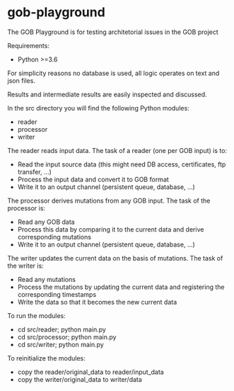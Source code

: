 # gob-playground
The GOB Playground is for testing architetorial issues in the GOB project

Requirements:
- Python >=3.6

For simplicity reasons no database is used, all logic operates on text and json files.

Results and intermediate results are easily inspected and discussed.

In the src directory you will find the following Python modules:

- reader
- processor
- writer

The reader reads input data.
The task of a reader (one per GOB input) is to:
- Read the input source data (this might need DB access, certificates, ftp transfer, ...)
- Process the input data and convert it to GOB format
- Write it to an output channel (persistent queue, database, ...)

The processor derives mutations from any GOB input.
The task of the processor is:
- Read any GOB data
- Process this data by comparing it to the current data and derive corresponding mutations
- Write it to an output channel (persistent queue, database, ...)

The writer updates the current data on the basis of mutations.
The task of the writer is:
- Read any mutations
- Process the mutations by updating the current data and registering the corresponding timestamps
- Write the data so that it becomes the new current data

To run the modules:
- cd src/reader; python main.py
- cd src/processor; python main.py
- cd src/writer; python main.py

To reinitialize the modules:
- copy the reader/original_data to reader/input_data
- copy the writer/original_data to writer/data
